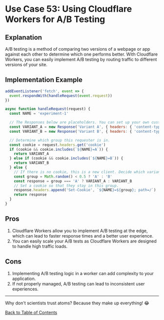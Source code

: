 # Use Case 53: Using Cloudflare Workers for A/B Testing

## Explanation

A/B testing is a method of comparing two versions of a webpage or app against each other to determine which one performs better. With Cloudflare Workers, you can easily implement A/B testing by routing traffic to different versions of your site.

## Implementation Example

```javascript
addEventListener('fetch', event => {
  event.respondWith(handleRequest(event.request))
})

async function handleRequest(request) {
  const NAME = 'experiment-1'

  // The Responses below are placeholders. You can set up your own custom logic to determine what these should be for your application.
  const VARIANT_A = new Response('Variant A', { headers: { 'content-type': 'text/html' } })
  const VARIANT_B = new Response('Variant B', { headers: { 'content-type': 'text/html' } })

  // Determine which group this requester is in.
  const cookie = request.headers.get('cookie')
  if (cookie && cookie.includes(`${NAME}=A`)) {
    return VARIANT_A
  } else if (cookie && cookie.includes(`${NAME}=B`)) {
    return VARIANT_B
  } else {
    // If there is no cookie, this is a new client. Decide which variant to deliver.
    const group = Math.random() < 0.5 ? 'A' : 'B'
    const response = group === 'A' ? VARIANT_A : VARIANT_B
    // Set a cookie so that they stay in this group.
    response.headers.append('Set-Cookie', `${NAME}=${group}; path=/`)
    return response
  }
}
```

## Pros

1. Cloudflare Workers allow you to implement A/B testing at the edge, which can lead to faster response times and a better user experience.
2. You can easily scale your A/B tests as Cloudflare Workers are designed to handle high traffic loads.

## Cons

1. Implementing A/B testing logic in a worker can add complexity to your application.
2. If not properly managed, A/B testing can lead to inconsistent user experiences.

---

Why don't scientists trust atoms? Because they make up everything! 😂

[Back to Table of Contents](../table_of_contents.md)